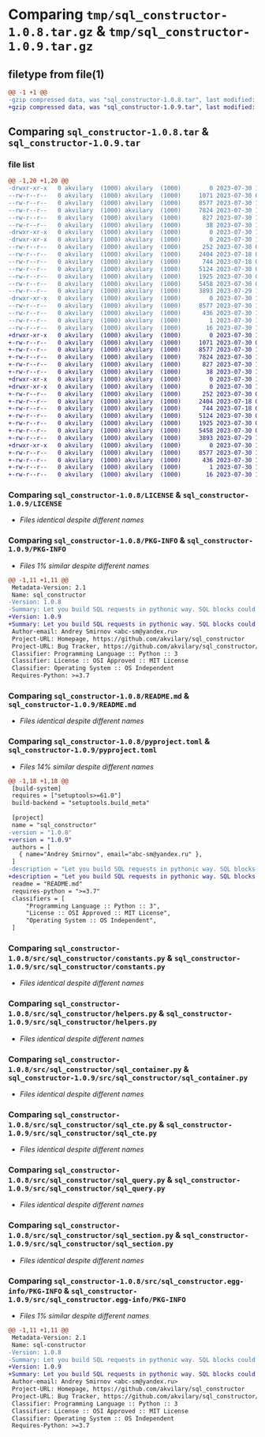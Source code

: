 # Comparing `tmp/sql_constructor-1.0.8.tar.gz` & `tmp/sql_constructor-1.0.9.tar.gz`

## filetype from file(1)

```diff
@@ -1 +1 @@
-gzip compressed data, was "sql_constructor-1.0.8.tar", last modified: Sun Jul 30 16:47:51 2023, max compression
+gzip compressed data, was "sql_constructor-1.0.9.tar", last modified: Sun Jul 30 16:49:41 2023, max compression
```

## Comparing `sql_constructor-1.0.8.tar` & `sql_constructor-1.0.9.tar`

### file list

```diff
@@ -1,20 +1,20 @@
-drwxr-xr-x   0 akvilary  (1000) akvilary  (1000)        0 2023-07-30 16:47:51.283821 sql_constructor-1.0.8/
--rw-r--r--   0 akvilary  (1000) akvilary  (1000)     1071 2023-07-30 07:56:34.000000 sql_constructor-1.0.8/LICENSE
--rw-r--r--   0 akvilary  (1000) akvilary  (1000)     8577 2023-07-30 16:47:51.283821 sql_constructor-1.0.8/PKG-INFO
--rw-r--r--   0 akvilary  (1000) akvilary  (1000)     7824 2023-07-30 16:47:29.000000 sql_constructor-1.0.8/README.md
--rw-r--r--   0 akvilary  (1000) akvilary  (1000)      827 2023-07-30 16:47:06.000000 sql_constructor-1.0.8/pyproject.toml
--rw-r--r--   0 akvilary  (1000) akvilary  (1000)       38 2023-07-30 16:47:51.283821 sql_constructor-1.0.8/setup.cfg
-drwxr-xr-x   0 akvilary  (1000) akvilary  (1000)        0 2023-07-30 16:47:51.281821 sql_constructor-1.0.8/src/
-drwxr-xr-x   0 akvilary  (1000) akvilary  (1000)        0 2023-07-30 16:47:51.282821 sql_constructor-1.0.8/src/sql_constructor/
--rw-r--r--   0 akvilary  (1000) akvilary  (1000)      252 2023-07-30 07:56:17.000000 sql_constructor-1.0.8/src/sql_constructor/__init__.py
--rw-r--r--   0 akvilary  (1000) akvilary  (1000)     2404 2023-07-18 03:57:34.000000 sql_constructor-1.0.8/src/sql_constructor/constants.py
--rw-r--r--   0 akvilary  (1000) akvilary  (1000)      744 2023-07-18 04:01:33.000000 sql_constructor-1.0.8/src/sql_constructor/helpers.py
--rw-r--r--   0 akvilary  (1000) akvilary  (1000)     5124 2023-07-30 09:02:56.000000 sql_constructor-1.0.8/src/sql_constructor/sql_container.py
--rw-r--r--   0 akvilary  (1000) akvilary  (1000)     1925 2023-07-30 05:43:49.000000 sql_constructor-1.0.8/src/sql_constructor/sql_cte.py
--rw-r--r--   0 akvilary  (1000) akvilary  (1000)     5458 2023-07-30 05:37:39.000000 sql_constructor-1.0.8/src/sql_constructor/sql_query.py
--rw-r--r--   0 akvilary  (1000) akvilary  (1000)     3893 2023-07-29 13:51:13.000000 sql_constructor-1.0.8/src/sql_constructor/sql_section.py
-drwxr-xr-x   0 akvilary  (1000) akvilary  (1000)        0 2023-07-30 16:47:51.283821 sql_constructor-1.0.8/src/sql_constructor.egg-info/
--rw-r--r--   0 akvilary  (1000) akvilary  (1000)     8577 2023-07-30 16:47:51.000000 sql_constructor-1.0.8/src/sql_constructor.egg-info/PKG-INFO
--rw-r--r--   0 akvilary  (1000) akvilary  (1000)      436 2023-07-30 16:47:51.000000 sql_constructor-1.0.8/src/sql_constructor.egg-info/SOURCES.txt
--rw-r--r--   0 akvilary  (1000) akvilary  (1000)        1 2023-07-30 16:47:51.000000 sql_constructor-1.0.8/src/sql_constructor.egg-info/dependency_links.txt
--rw-r--r--   0 akvilary  (1000) akvilary  (1000)       16 2023-07-30 16:47:51.000000 sql_constructor-1.0.8/src/sql_constructor.egg-info/top_level.txt
+drwxr-xr-x   0 akvilary  (1000) akvilary  (1000)        0 2023-07-30 16:49:41.196119 sql_constructor-1.0.9/
+-rw-r--r--   0 akvilary  (1000) akvilary  (1000)     1071 2023-07-30 07:56:34.000000 sql_constructor-1.0.9/LICENSE
+-rw-r--r--   0 akvilary  (1000) akvilary  (1000)     8577 2023-07-30 16:49:41.195119 sql_constructor-1.0.9/PKG-INFO
+-rw-r--r--   0 akvilary  (1000) akvilary  (1000)     7824 2023-07-30 16:47:29.000000 sql_constructor-1.0.9/README.md
+-rw-r--r--   0 akvilary  (1000) akvilary  (1000)      827 2023-07-30 16:49:20.000000 sql_constructor-1.0.9/pyproject.toml
+-rw-r--r--   0 akvilary  (1000) akvilary  (1000)       38 2023-07-30 16:49:41.196119 sql_constructor-1.0.9/setup.cfg
+drwxr-xr-x   0 akvilary  (1000) akvilary  (1000)        0 2023-07-30 16:49:41.194119 sql_constructor-1.0.9/src/
+drwxr-xr-x   0 akvilary  (1000) akvilary  (1000)        0 2023-07-30 16:49:41.195119 sql_constructor-1.0.9/src/sql_constructor/
+-rw-r--r--   0 akvilary  (1000) akvilary  (1000)      252 2023-07-30 07:56:17.000000 sql_constructor-1.0.9/src/sql_constructor/__init__.py
+-rw-r--r--   0 akvilary  (1000) akvilary  (1000)     2404 2023-07-18 03:57:34.000000 sql_constructor-1.0.9/src/sql_constructor/constants.py
+-rw-r--r--   0 akvilary  (1000) akvilary  (1000)      744 2023-07-18 04:01:33.000000 sql_constructor-1.0.9/src/sql_constructor/helpers.py
+-rw-r--r--   0 akvilary  (1000) akvilary  (1000)     5124 2023-07-30 09:02:56.000000 sql_constructor-1.0.9/src/sql_constructor/sql_container.py
+-rw-r--r--   0 akvilary  (1000) akvilary  (1000)     1925 2023-07-30 05:43:49.000000 sql_constructor-1.0.9/src/sql_constructor/sql_cte.py
+-rw-r--r--   0 akvilary  (1000) akvilary  (1000)     5458 2023-07-30 05:37:39.000000 sql_constructor-1.0.9/src/sql_constructor/sql_query.py
+-rw-r--r--   0 akvilary  (1000) akvilary  (1000)     3893 2023-07-29 13:51:13.000000 sql_constructor-1.0.9/src/sql_constructor/sql_section.py
+drwxr-xr-x   0 akvilary  (1000) akvilary  (1000)        0 2023-07-30 16:49:41.195119 sql_constructor-1.0.9/src/sql_constructor.egg-info/
+-rw-r--r--   0 akvilary  (1000) akvilary  (1000)     8577 2023-07-30 16:49:41.000000 sql_constructor-1.0.9/src/sql_constructor.egg-info/PKG-INFO
+-rw-r--r--   0 akvilary  (1000) akvilary  (1000)      436 2023-07-30 16:49:41.000000 sql_constructor-1.0.9/src/sql_constructor.egg-info/SOURCES.txt
+-rw-r--r--   0 akvilary  (1000) akvilary  (1000)        1 2023-07-30 16:49:41.000000 sql_constructor-1.0.9/src/sql_constructor.egg-info/dependency_links.txt
+-rw-r--r--   0 akvilary  (1000) akvilary  (1000)       16 2023-07-30 16:49:41.000000 sql_constructor-1.0.9/src/sql_constructor.egg-info/top_level.txt
```

### Comparing `sql_constructor-1.0.8/LICENSE` & `sql_constructor-1.0.9/LICENSE`

 * *Files identical despite different names*

### Comparing `sql_constructor-1.0.8/PKG-INFO` & `sql_constructor-1.0.9/PKG-INFO`

 * *Files 1% similar despite different names*

```diff
@@ -1,11 +1,11 @@
 Metadata-Version: 2.1
 Name: sql_constructor
-Version: 1.0.8
-Summary: Let you build SQL requests in pythonic way. SQL blocks could be nested and flexible as you want it to be, constructed dynamically and looks pretty! You could also build request once and cache it (but still use variables to replace dinamically). Solid solution!
+Version: 1.0.9
+Summary: Let you build SQL requests in pythonic way. SQL blocks could be nested and flexible as you want it to be, constructed dynamically and looks pretty! You could also build request once and cache it (but still use variables to replace dynamically). Solid solution!
 Author-email: Andrey Smirnov <abc-sm@yandex.ru>
 Project-URL: Homepage, https://github.com/akvilary/sql_constructor
 Project-URL: Bug Tracker, https://github.com/akvilary/sql_constructor/issues
 Classifier: Programming Language :: Python :: 3
 Classifier: License :: OSI Approved :: MIT License
 Classifier: Operating System :: OS Independent
 Requires-Python: >=3.7
```

### Comparing `sql_constructor-1.0.8/README.md` & `sql_constructor-1.0.9/README.md`

 * *Files identical despite different names*

### Comparing `sql_constructor-1.0.8/pyproject.toml` & `sql_constructor-1.0.9/pyproject.toml`

 * *Files 14% similar despite different names*

```diff
@@ -1,18 +1,18 @@
 [build-system]
 requires = ["setuptools>=61.0"]
 build-backend = "setuptools.build_meta"
 
 [project]
 name = "sql_constructor"
-version = "1.0.8"
+version = "1.0.9"
 authors = [
   { name="Andrey Smirnov", email="abc-sm@yandex.ru" },
 ]
-description = "Let you build SQL requests in pythonic way. SQL blocks could be nested and flexible as you want it to be, constructed dynamically and looks pretty! You could also build request once and cache it (but still use variables to replace dinamically). Solid solution!"
+description = "Let you build SQL requests in pythonic way. SQL blocks could be nested and flexible as you want it to be, constructed dynamically and looks pretty! You could also build request once and cache it (but still use variables to replace dynamically). Solid solution!"
 readme = "README.md"
 requires-python = ">=3.7"
 classifiers = [
     "Programming Language :: Python :: 3",
     "License :: OSI Approved :: MIT License",
     "Operating System :: OS Independent",
 ]
```

### Comparing `sql_constructor-1.0.8/src/sql_constructor/constants.py` & `sql_constructor-1.0.9/src/sql_constructor/constants.py`

 * *Files identical despite different names*

### Comparing `sql_constructor-1.0.8/src/sql_constructor/helpers.py` & `sql_constructor-1.0.9/src/sql_constructor/helpers.py`

 * *Files identical despite different names*

### Comparing `sql_constructor-1.0.8/src/sql_constructor/sql_container.py` & `sql_constructor-1.0.9/src/sql_constructor/sql_container.py`

 * *Files identical despite different names*

### Comparing `sql_constructor-1.0.8/src/sql_constructor/sql_cte.py` & `sql_constructor-1.0.9/src/sql_constructor/sql_cte.py`

 * *Files identical despite different names*

### Comparing `sql_constructor-1.0.8/src/sql_constructor/sql_query.py` & `sql_constructor-1.0.9/src/sql_constructor/sql_query.py`

 * *Files identical despite different names*

### Comparing `sql_constructor-1.0.8/src/sql_constructor/sql_section.py` & `sql_constructor-1.0.9/src/sql_constructor/sql_section.py`

 * *Files identical despite different names*

### Comparing `sql_constructor-1.0.8/src/sql_constructor.egg-info/PKG-INFO` & `sql_constructor-1.0.9/src/sql_constructor.egg-info/PKG-INFO`

 * *Files 1% similar despite different names*

```diff
@@ -1,11 +1,11 @@
 Metadata-Version: 2.1
 Name: sql-constructor
-Version: 1.0.8
-Summary: Let you build SQL requests in pythonic way. SQL blocks could be nested and flexible as you want it to be, constructed dynamically and looks pretty! You could also build request once and cache it (but still use variables to replace dinamically). Solid solution!
+Version: 1.0.9
+Summary: Let you build SQL requests in pythonic way. SQL blocks could be nested and flexible as you want it to be, constructed dynamically and looks pretty! You could also build request once and cache it (but still use variables to replace dynamically). Solid solution!
 Author-email: Andrey Smirnov <abc-sm@yandex.ru>
 Project-URL: Homepage, https://github.com/akvilary/sql_constructor
 Project-URL: Bug Tracker, https://github.com/akvilary/sql_constructor/issues
 Classifier: Programming Language :: Python :: 3
 Classifier: License :: OSI Approved :: MIT License
 Classifier: Operating System :: OS Independent
 Requires-Python: >=3.7
```

